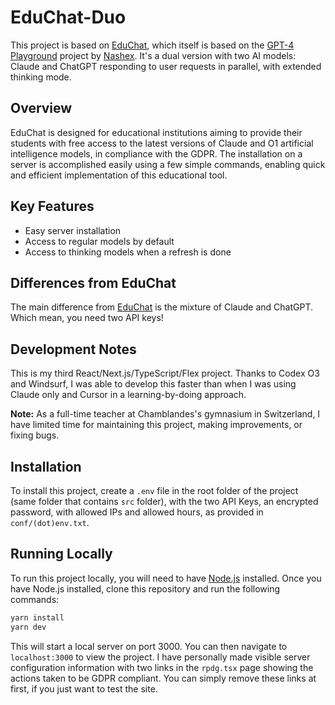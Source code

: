 # EduChat-Duo

This project is based on [EduChat](https://github.com/4nd4ny/EduChat-4o), which itself is based on the [GPT-4 Playground](https://github.com/Nashex/gpt4-playground) project by [Nashex](https://github.com/Nashex). It's a dual version with two AI models: Claude and ChatGPT responding to user requests in parallel, with extended thinking mode.

## Overview

EduChat is designed for educational institutions aiming to provide their students with free access to the latest versions of Claude and O1 artificial intelligence models, in compliance with the GDPR. The installation on a server is accomplished easily using a few simple commands, enabling quick and efficient implementation of this educational tool.

## Key Features

- Easy server installation
- Access to regular models by default
- Access to thinking models when a refresh is done

## Differences from EduChat

The main difference from [EduChat](https://github.com/4nd4ny/EduChat-4o) is the mixture of Claude and ChatGPT. Which mean, you need two API keys!

## Development Notes

This is my third React/Next.js/TypeScript/Flex project. Thanks to Codex O3 and Windsurf, I was able to develop this faster than when I was using Claude only and Cursor in a learning-by-doing approach.

**Note:** As a full-time teacher at Chamblandes's gymnasium in Switzerland, I have limited time for maintaining this project, making improvements, or fixing bugs.

## Installation

To install this project, create a `.env` file in the root folder of the project (same folder that contains `src` folder), with the two API Keys, an encrypted password, with allowed IPs and allowed hours, as provided in `conf/(dot)env.txt`.

## Running Locally

To run this project locally, you will need to have [Node.js](https://nodejs.org/en/) installed. Once you have Node.js installed, clone this repository and run the following commands:

```bash
yarn install
yarn dev
```

This will start a local server on port 3000. You can then navigate to `localhost:3000` to view the project. I have personally made visible server configuration information with two links in the `rpdg.tsx` page showing the actions taken to be GDPR compliant. You can simply remove these links at first, if you just want to test the site.
